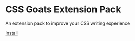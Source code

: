 # CSS Goats Extension Pack
An extension pack to improve your CSS writing experience

[Install](https://marketplace.visualstudio.com/items?itemName=curtisblackwell.css-goats)
